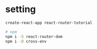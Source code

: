 # setting

```bash
create-react-app react-router-tutorial

# npm
npm i -S react-router-dom
npm i -D cross-env

```